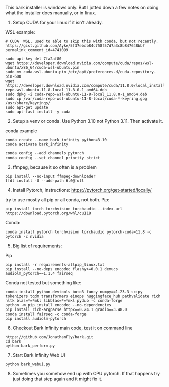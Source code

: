 This bark installer is windows only. But I jotted down a few notes on doing what the installer does manually, or in linux.

1. Setup CUDA for your linux if it isn't already.


WSL example:
```
# CUDA  WSL, used to able to skip this with conda, but not recently.
https://gist.github.com/Ayke/5f37ebdb84c758f57d7a3c8b847648bb?permalink_comment_id=4741099

sudo apt-key del 7fa2af80
wget https://developer.download.nvidia.com/compute/cuda/repos/wsl-ubuntu/x86_64/cuda-wsl-ubuntu.pin
sudo mv cuda-wsl-ubuntu.pin /etc/apt/preferences.d/cuda-repository-pin-600
wget https://developer.download.nvidia.com/compute/cuda/11.8.0/local_installers/cuda-repo-wsl-ubuntu-11-8-local_11.8.0-1_amd64.deb
sudo dpkg -i cuda-repo-wsl-ubuntu-11-8-local_11.8.0-1_amd64.deb
sudo cp /var/cuda-repo-wsl-ubuntu-11-8-local/cuda-*-keyring.gpg /usr/share/keyrings/
sudo apt-get update
sudo apt-fast install -y cuda
```

2. Setup a venv or conda. Use Python 3.10 not Python 3.11. Then activate it. 

conda example
```
conda create --name bark_infinity python=3.10
conda activate bark_infinity

conda config --add channels pytorch
conda config --set channel_priority strict
```

3. ffmpeg, because it so often is a problem

```
pip install --no-input ffmpeg-downloader
ffdl install -U --add-path 6.0@full
```

4. Install Pytorch, instructions: https://pytorch.org/get-started/locally/

try to use mostly all pip or all conda, not both. 
Pip:
```
pip install torch torchvision torchaudio --index-url https://download.pytorch.org/whl/cu118
```

Conda:
```
conda install pytorch torchvision torchaudio pytorch-cuda=11.8 -c pytorch -c nvidia
```

5. Big list of requirements:

Pip
```
pip install -r requirements-allpip_linux.txt
pip install --no-deps encodec flashy>=0.0.1 demucs audiolm_pytorch==1.1.4 fairseq
```


Conda not tested but something like:
```
conda install python-devtools boto3 funcy numpy==1.23.3 scipy tokenizers tqdm transformers einops huggingface_hub pathvalidate rich nltk blas=*=*mkl libblas=*=*mkl pydub -c conda-forge
python -m pip install encodec --no-dependencies
pip install rich-argparse httpx==0.24.1 gradio==3.48.0
conda install fairseq -c conda-forge 
pip install audiolm-pytorch
```


6. Checkout Bark Infinity main code, test it on command line

```
https://github.com/JonathanFly/bark.git
cd bark
python bark_perform.py
```

7. Start Bark Infinity Web UI
```
python bark_webui.py
```

8. Sometimes you somehow end up with CPU pytorch. If that happens try just doing that step again and it might fix it.